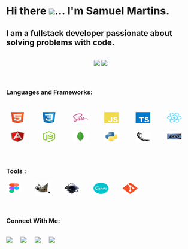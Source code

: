 # Hi there <img src="https://user-images.githubusercontent.com/61727167/114547962-cecc6b80-9c67-11eb-9697-b1c5a8c8ff46.gif" width="30px">... I'm Samuel Martins.

## I am a fullstack developer passionate about solving problems with code.

<br>
<div align="center">
  <img height="190rem" width="auto" src="https://github-readme-stats.vercel.app/api?username=thesmartcoder7&show_icons=true&theme=tokyonight&include_all_commits=true&count_private=true"/>
  <img height="190rem" width="auto"  src="https://github-readme-stats.vercel.app/api/top-langs/?username=thesmartcoder7&layout=compact&langs_count=7&theme=tokyonight"/>
</div>
<br>
<br>

### Languages and Frameworks:

<div style="display: inline_block"><br>
    <img align="center" alt="Samuel-Martins-HTML" height="30" width="40" style="margin: 2%" src="https://raw.githubusercontent.com/devicons/devicon/master/icons/html5/html5-original.svg">&nbsp;&nbsp;&nbsp;&nbsp;&nbsp;
    <img align="center" alt="Samuel-Martins-CSS" height="30" width="40" style="margin: 2%" src="https://raw.githubusercontent.com/devicons/devicon/master/icons/css3/css3-original.svg">&nbsp;&nbsp;&nbsp;&nbsp;&nbsp;
    <img align="center" alt="Samuel-Martins-Sass" height="30" width="40" style="margin: 2%" src="https://raw.githubusercontent.com/devicons/devicon/master/icons/sass/sass-original.svg">&nbsp;&nbsp;&nbsp;&nbsp;&nbsp;
    <img align="center" alt="Samuel-Martins-Js" height="30" width="40" style="margin: 2%" src="https://raw.githubusercontent.com/devicons/devicon/master/icons/javascript/javascript-plain.svg">&nbsp;&nbsp;&nbsp;&nbsp;&nbsp;
    <img align="center" alt="Samuel-Martins-Ts" height="30" width="40" style="margin: 2%" src="https://raw.githubusercontent.com/devicons/devicon/master/icons/typescript/typescript-plain.svg">&nbsp;&nbsp;&nbsp;&nbsp;&nbsp;
    <img align="center" alt="Samuel-Martins-React" height="30" width="40" style="margin: 2%" src="https://raw.githubusercontent.com/devicons/devicon/master/icons/react/react-original.svg">&nbsp;&nbsp;&nbsp;&nbsp;&nbsp;
    <img align="center" alt="Samuel-Martins-Angular" height="30" width="40" style="margin: 2%" src="https://raw.githubusercontent.com/devicons/devicon/master/icons/angularjs/angularjs-original.svg">&nbsp;&nbsp;&nbsp;&nbsp;&nbsp;
    <img align="center" alt="Samuel-Martins-Node" height="30" width="40" style="margin: 2%" src="https://raw.githubusercontent.com/devicons/devicon/master/icons/nodejs/nodejs-original.svg">&nbsp;&nbsp;&nbsp;&nbsp;&nbsp; 
    <img align="center" alt="Samuel-Martins-MongoDB" height="30" width="40" style="margin: 2%" src="https://raw.githubusercontent.com/devicons/devicon/master/icons/mongodb/mongodb-original.svg">&nbsp;&nbsp;&nbsp;&nbsp;&nbsp;
    <!-- <img align="center" alt="Samuel-Martins-MySQL" height="30" width="40" style="margin: 2%" src="https://raw.githubusercontent.com/devicons/devicon/master/icons/mysql/mysql-original.svg">&nbsp;&nbsp;&nbsp;&nbsp;&nbsp; -->
    <img align="center" alt="Samuel-Martins-Python" height="30" width="40" style="margin: 2%" src="https://raw.githubusercontent.com/devicons/devicon/master/icons/python/python-original.svg">&nbsp;&nbsp;&nbsp;&nbsp;&nbsp; 
    <img align="center" alt="Samuel-Martins-Flask" height="30" width="40" style="margin: 2%;" src="https://raw.githubusercontent.com/devicons/devicon/master/icons/flask/flask-original.svg">&nbsp;&nbsp;&nbsp;&nbsp;&nbsp; 
    <img align="center" alt="Samuel-Martins-PHP" height="30" width="40" style="margin: 2%" src="https://raw.githubusercontent.com/devicons/devicon/master/icons/php/php-original.svg">&nbsp;&nbsp;&nbsp;&nbsp;&nbsp;
</div>

<br>
<br>

### Tools :

<div style="display: inline_block">
    <img align="center" alt="Samuel-Martins-figma" height="25" width="40" style="margin-right: 2%;"src="https://raw.githubusercontent.com/devicons/devicon/master/icons/figma/figma-original.svg"> &nbsp;&nbsp;&nbsp;&nbsp;&nbsp;
    <img align="center" alt="Samuel-Martins-gimp" height="40" width="40" style="margin-right: 2%;"src="https://raw.githubusercontent.com/devicons/devicon/master/icons/gimp/gimp-original.svg"> &nbsp;&nbsp;&nbsp;&nbsp;&nbsp;
    <img align="center" alt="Samuel-Martins-inkscape" height="30" width="40" style="margin-right: 2%;"src="https://raw.githubusercontent.com/devicons/devicon/master/icons/inkscape/inkscape-original.svg"> &nbsp;&nbsp;&nbsp;&nbsp;&nbsp;
    <img align="center" alt="Samuel-Martins-canva" height="30" width="40" style="margin-right: 2%;" src="https://raw.githubusercontent.com/devicons/devicon/master/icons/canva/canva-original.svg"> &nbsp;&nbsp;&nbsp;&nbsp;&nbsp;
    <img align="center" alt="Samuel-Martins-git" height="30" width="40" style="margin-right: 2%;" src="https://raw.githubusercontent.com/devicons/devicon/master/icons/git/git-original.svg">
</div>
 
<br>
<br>

### Connect With Me:

<br>
<div> 
 <a href="mailto:samuel.martins4.sm@gmail.com" target="_blank" style="margin-right: 2%;"><img src="https://img.shields.io/badge/Gmail-D14836?style=for-the-badge&logo=gmail&logoColor=white" target="_blank"></a> &nbsp;
 <a href="https://www.linkedin.com/in/thesmartcoder7/" target="_blank" style="margin-right: 2%;"><img src="https://img.shields.io/badge/-LinkedIn-%230077B5?style=for-the-badge&logo=linkedin&logoColor=white" target="_blank"></a> &nbsp;
 <a href="https://twitter.com/thesmartcoder7" target="_blank" style="margin-right: 2%;"><img src="https://img.shields.io/badge/@thesmartcoder7-%231DA1F2.svg?style=for-the-badge&logo=Twitter&logoColor=white" target="_blank"></a> &nbsp;
 <a href="https://samuel-martins.medium.com/" target="_blank" style="margin-right: 2%;"><img src="https://img.shields.io/badge/Medium-12100E?style=for-the-badge&logo=medium&logoColor=white" target="_blank"></a>

</div>

[website]: https://smart-code.dev

